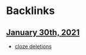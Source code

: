 
# Backlinks
## [January 30th, 2021](<January 30th, 2021.md>)
- [cloze deletions](<cloze deletions.md>)


